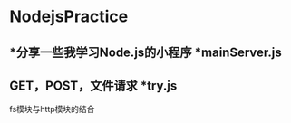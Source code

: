 # NodejsPractice
*分享一些我学习Node.js的小程序
*mainServer.js<br>
------
GET，POST，文件请求
*try.js<br>
------
fs模块与http模块的结合
